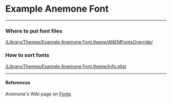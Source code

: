 # Example Anemone Font
_____________

### Where to put font files
 
[/Library/Themes/Example Anemone Font.theme/ANEMFontsOverride/](https://github.com/mwoolweaver/Example_Anemone_Fonts/tree/master/Example_Anemone_Font/Library/Themes/Example%20Anemone%20Font.theme/ANEMFontsOverride)

### How to sort fonts

[/Library/Themes/Example Anemone Font.theme/Info.plist](https://github.com/mwoolweaver/Example_Anemone_Fonts/blob/master/Example_Anemone_Font/Library/Themes/Example%20Anemone%20Font.theme/Info.plist)


______________
#### References
Anemone's Wiki page on [Fonts](https://github.com/AnemoneTeam/Anemone/wiki/Fonts)
